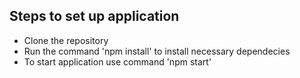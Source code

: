Steps to set up application
---------------------------
* Clone the repository
* Run the command 'npm install' to install necessary dependecies
* To start application use command 'npm start'
